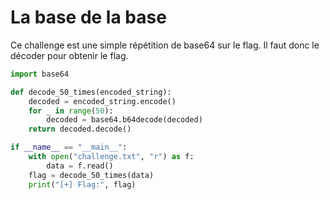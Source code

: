 # La base de la base

Ce challenge est une simple répétition de base64 sur le flag. Il faut donc le décoder pour obtenir le flag.

```python
import base64

def decode_50_times(encoded_string):
    decoded = encoded_string.encode()
    for _ in range(50):
        decoded = base64.b64decode(decoded)
    return decoded.decode()

if __name__ == "__main__":
    with open("challenge.txt", "r") as f:
        data = f.read()
    flag = decode_50_times(data)
    print("[+] Flag:", flag)
```

